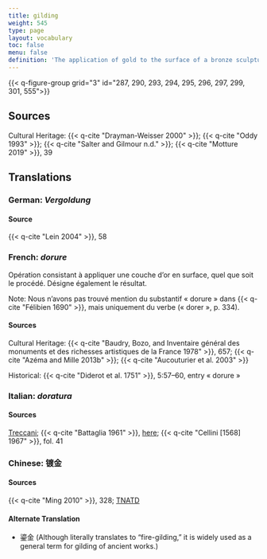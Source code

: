 ```yaml
---
title: gilding
weight: 545
type: page
layout: vocabulary
toc: false
menu: false
definition: 'The application of gold to the surface of a bronze sculpture. This can be achieved by a variety of methods. Traditionally gilding was mainly undertaken using leaf gilding or mercury gilding. Starting in the nineteenth century, electrochemical plating or deposition began to be used, as well as gold powder paint or wax. See [I.7](#I.7).'
---
```


{{< q-figure-group grid="3" id="287, 290, 293, 294, 295, 296, 297, 299, 301, 555">}}

## Sources

Cultural Heritage: {{< q-cite "Drayman-Weisser 2000" >}}; {{< q-cite "Oddy 1993" >}}; {{< q-cite "Salter and Gilmour n.d." >}}; {{< q-cite "Motture 2019" >}}, 39

## Translations

<div class="accordion">

### **German**: *Vergoldung*

#### Source

{{< q-cite "Lein 2004" >}}, 58

### **French**: *dorure*

Opération consistant à appliquer une couche d’or en surface, quel que soit le procédé. Désigne également le résultat.

<div class="backmatter">
Note: Nous n’avons pas trouvé mention du substantif « dorure » dans {{< q-cite "Félibien 1690" >}}, mais uniquement du verbe (« dorer », p. 334).
</div>

#### Sources

Cultural Heritage: {{< q-cite "Baudry, Bozo, and Inventaire général des monuments et des richesses artistiques de la France 1978" >}}, 657; {{< q-cite "Azéma and Mille 2013b" >}}; {{< q-cite "Aucouturier et al. 2003" >}}

Historical: {{< q-cite "Diderot et al. 1751" >}}, 5:57–60, entry « dorure »

### **Italian**: *doratura*

#### Sources

[Treccani](http://www.treccani.it/vocabolario/doratura/); {{< q-cite "Battaglia 1961" >}}, [here](http://www.gdli.it/pdf_viewer/Scripts/pdf.js/web/viewer.asp?file=/PDF/GDLI04/GDLI_04_ocr_970.pdf&parola=doratura); {{< q-cite "Cellini [1568] 1967" >}}, fol. 41

### **Chinese**: 镀金

#### Sources

{{< q-cite "Ming 2010" >}}, 328; [TNATD](https://terms.naer.edu.tw/detail/633619/?index=1)

#### Alternate Translation

- 鎏金 (Although literally translates to “fire-gilding,” it is widely used as a general term for gilding of ancient works.)

</div>
